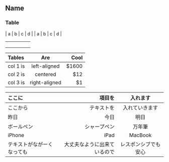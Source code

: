 ## Name

### Table


| a | b | c | d |
| a | b | c | d |


|   |   |   |   |   |
|---|---|---|---|---|
|   |   |   |   |   |
|   |   |   |   |   |
|   |   |   |   |   |


| Tables   |      Are      |  Cool |
|:---------|:-------------:|------:|
| col 1 is |  left-aligned | $1600 |
| col 2 is |    centered   |   $12 |
| col 3 is | right-aligned |    $1 |


|ここに|項目を|入れます|
|:-|-:|:-:|
|ここから|テキストを|入れていきます|
|昨日|今日|明日|
|ボールペン|シャープペン|万年筆|
|iPhone|iPad|MacBook|
|テキストがながーくなっても|大丈夫なように出来ているので|レスポンシブでも安心|

